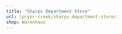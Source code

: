 ```yaml
---
title: "Sharps Department Store"
url: /pryor-creek/sharps-department-store/
shop: Warenhaus
---
```

